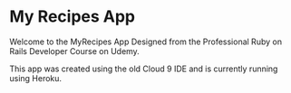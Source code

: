 # My Recipes App

Welcome to the MyRecipes App
Designed from the Professional Ruby on Rails Developer Course on Udemy. 

This app was created using the old Cloud 9 IDE and is currently running using Heroku. 


